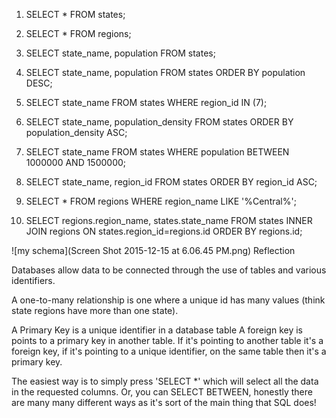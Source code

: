 1) SELECT * FROM states;

2) SELECT * FROM regions;

3) SELECT state_name, population FROM states;

4) SELECT state_name, population FROM states ORDER BY population DESC;

5) SELECT state_name FROM states WHERE region_id IN (7);

6) SELECT state_name, population_density FROM states ORDER BY population_density ASC;

7) SELECT state_name FROM states WHERE population BETWEEN 1000000 AND 1500000;

8) SELECT state_name, region_id FROM states ORDER BY region_id ASC;

9) SELECT * FROM regions WHERE region_name LIKE '%Central%';

10) SELECT regions.region_name, states.state_name FROM states INNER JOIN regions ON states.region_id=regions.id ORDER BY regions.id;


![my schema](Screen Shot 2015-12-15 at 6.06.45 PM.png)
Reflection

Databases allow data to be connected through the use of tables and various identifiers.

A one-to-many relationship is one where a unique id has many values (think state regions have more than one state).

A Primary Key is a unique identifier in a database table
A foreign key is points to a primary key in another table. If it's pointing to another table it's a foreign key, if it's pointing to a unique identifier,  on the same table then it's a primary key.

The easiest way is to simply press 'SELECT *' which will select all the data in the requested columns.  Or, you can SELECT BETWEEN, honestly there are many many different ways as it's sort of the main thing that SQL does!


